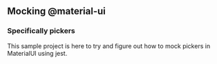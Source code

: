 ## Mocking @material-ui

### Specifically pickers

This sample project is here to try and figure out how to mock pickers in MaterialUI using jest.
